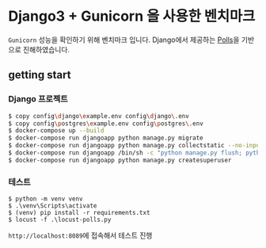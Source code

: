 # Django3 + Gunicorn 을 사용한 벤치마크

`Gunicorn` 성능을 확인하기 위해 벤치마크 입니다. Django에서 제공하는 [Polls](https://docs.djangoproject.com/en/3.1/intro/tutorial01/)을 기반으로 진해하였습니다.

## getting start

### Django 프로젝트

```bash
$ copy config\django\example.env config\django\.env
$ copy config\postgres\example.env config\postgres\.env
$ docker-compose up --build
$ docker-compose run djangoapp python manage.py migrate
$ docker-compose run djangoapp python manage.py collectstatic --no-input -v 2
$ docker-compose run djangoapp /bin/sh -c "python manage.py flush; python manage.py migrate; python manage.py loaddata potter-fixture.json"
$ docker-compose run djangoapp python manage.py createsuperuser
```

### 테스트

```
$ python -m venv venv
$ .\venv\Scripts\activate
$ (venv) pip install -r requirements.txt
$ locust -f .\locust-polls.py
```

`http://localhost:8089`에 접속해서 테스트 진행
